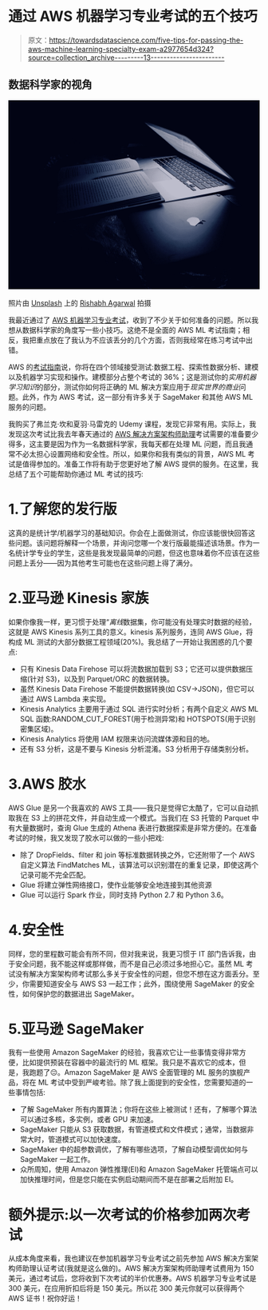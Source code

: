 # 通过 AWS 机器学习专业考试的五个技巧

> 原文：<https://towardsdatascience.com/five-tips-for-passing-the-aws-machine-learning-specialty-exam-a2977654d324?source=collection_archive---------13----------------------->

## 数据科学家的视角

![](img/7f27fd6122e0833e152624ebac5fc28d.png)

照片由 [Unsplash](https://unsplash.com?utm_source=medium&utm_medium=referral) 上的 [Rishabh Agarwal](https://unsplash.com/@rishu556?utm_source=medium&utm_medium=referral) 拍摄

我最近通过了 [AWS 机器学习专业考试](https://aws.amazon.com/certification/certified-machine-learning-specialty/)，收到了不少关于如何准备的问题。所以我想从数据科学家的角度写一些小技巧。这绝不是全面的 AWS ML 考试指南；相反，我把重点放在了我认为不应该丢分的几个方面，否则我经常在练习考试中出错。

AWS 的[考试指南](https://d1.awsstatic.com/training-and-certification/docs-ml/AWS%20Certified%20Machine%20Learning%20-%20Specialty_Exam%20Guide%20(1).pdf)说，你将在四个领域接受测试:数据工程、探索性数据分析、建模以及机器学习实现和操作。建模部分占整个考试的 36%；这是测试你的*实用机器学习知识*的部分，测试你如何将正确的 ML 解决方案应用于*现实世界的商业*问题。此外，作为 AWS 考试，这一部分有许多关于 SageMaker 和其他 AWS ML 服务的问题。

我购买了弗兰克·坎和夏羽·马雷克的 Udemy 课程，发现它非常有用。实际上，我发现这次考试比我去年春天通过的 [AWS 解决方案架构师助理](https://aws.amazon.com/certification/certified-solutions-architect-associate/)考试需要的准备要少得多，这主要是因为作为一名数据科学家，我每天都在处理 ML 问题，而且我通常不必太担心设置网络和安全性。所以，如果你和我有类似的背景，AWS ML 考试是值得参加的。准备工作将有助于您更好地了解 AWS 提供的服务。在这里，我总结了五个可能帮助你通过 ML 考试的技巧:

# 1.了解您的发行版

这真的是统计学/机器学习的基础知识。你会在上面做测试，你应该能很快回答这些问题。该问题将解释一个场景，并询问您哪一个发行版最能描述该场景。作为一名统计学专业的学生，这些是我发现最简单的问题，但这也意味着你不应该在这些问题上丢分——因为其他考生可能也在这些问题上得了满分。

# 2.亚马逊 Kinesis 家族

如果你像我一样，更习惯于处理“*离线*数据集，你可能没有处理实时数据的经验，这就是 AWS Kinesis 系列工具的意义。kinesis 系列服务，连同 AWS Glue，将构成 ML 测试的大部分数据工程领域(20%)。我总结了一开始让我困惑的几个要点:

*   只有 Kinesis Data Firehose 可以将流数据加载到 S3；它还可以提供数据压缩(针对 S3)，以及到 Parquet/ORC 的数据转换。
*   虽然 Kinesis Data Firehose 不能提供数据转换(如 CSV->JSON)，但它可以通过 AWS Lambda 来实现。
*   Kinesis Analytics 主要用于通过 SQL 进行实时分析；有两个自定义 AWS ML SQL 函数:RANDOM_CUT_FOREST(用于检测异常)和 HOTSPOTS(用于识别密集区域)。
*   Kinesis Analytics 将使用 IAM 权限来访问流媒体源和目的地。
*   还有 S3 分析，这是不要与 Kinesis 分析混淆。S3 分析用于存储类别分析。

# 3.AWS 胶水

AWS Glue 是另一个我喜欢的 AWS 工具——我只是觉得它太酷了，它可以自动抓取我在 S3 上的拼花文件，并自动生成一个模式。当我们在 S3 托管的 Parquet 中有大量数据时，查询 Glue 生成的 Athena 表进行数据探索是非常方便的。在准备考试的时候，我又发现了胶水可以做的一些小把戏:

*   除了 DropFields、filter 和 join 等标准数据转换之外，它还附带了一个 AWS 自定义算法 FindMatches ML，该算法可以识别潜在的重复记录，即使这两个记录可能不完全匹配。
*   Glue 将建立弹性网络接口，使作业能够安全地连接到其他资源
*   Glue 可以运行 Spark 作业，同时支持 Python 2.7 和 Python 3.6。

# 4.安全性

同样，您的里程数可能会有所不同，但对我来说，我更习惯于 IT 部门告诉我，由于安全问题，我不能这样或那样做，而不是自己必须过多地担心它。虽然 ML 考试没有解决方案架构师考试那么多关于安全性的问题，但您不想在这方面丢分。至少，你需要知道安全与 AWS S3 一起工作；此外，围绕使用 SageMaker 的安全性，如何保护您的数据进出 SageMaker。

# 5.亚马逊 SageMaker

我有一些使用 Amazon SageMaker 的经验，我喜欢它让一些事情变得非常方便，比如提供预装在容器中的最流行的 ML 框架。我只是不喜欢它的成本，但是，我跑题了😔。Amazon SageMaker 是 AWS 全面管理的 ML 服务的旗舰产品，将在 ML 考试中受到严峻考验。除了我上面提到的安全性，您需要知道的一些事情包括:

*   了解 SageMaker 所有内置算法；你将在这些上被测试！还有，了解哪个算法可以通过多核，多实例，或者 GPU 来加速。
*   SageMaker 只能从 S3 获取数据，有管道模式和文件模式；通常，当数据非常大时，管道模式可以加快速度。
*   SageMaker 中的超参数调优，了解有哪些选项，了解自动模型调优如何与 SageMaker 一起工作。
*   众所周知，使用 Amazon 弹性推理(EI)和 Amazon SageMaker 托管端点可以加快推理时间，但是您只能在实例启动期间而不是在部署之后附加 EI。

# 额外提示:以一次考试的价格参加两次考试

从成本角度来看，我也建议在参加机器学习专业考试之前先参加 AWS 解决方案架构师助理认证考试(我就是这么做的)。AWS 解决方案架构师助理考试费用为 150 美元，通过考试后，您将收到下次考试的半价优惠券。AWS 机器学习专业考试是 300 美元，在应用折扣后将是 150 美元。所以花 300 美元你就可以获得两个 AWS 证书！祝你好运！